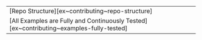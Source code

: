 ||
|--------|
| [Repo Structure][ex~contributing~repo-structure] |
| [All Examples are Fully and Continuously Tested][ex~contributing~examples-fully-tested] |
